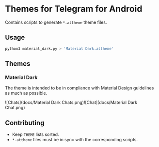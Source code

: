 # Themes for Telegram for Android

Contains scripts to generate `*.attheme` theme files.

## Usage

```sh
python3 material_dark.py > 'Material Dark.attheme'
```

## Themes

### Material Dark

The theme is intended to be in compliance with Material Design guidelines as much as possible.

![Chats](docs/Material Dark Chats.png)![Chat](docs/Material Dark Chat.png)

## Contributing

* Keep `THEME` lists sorted.
* `*.attheme` files must be in sync with the corresponding scripts.
